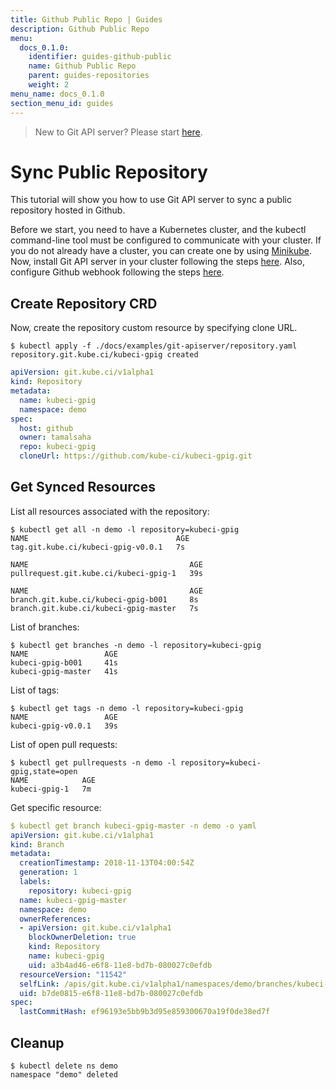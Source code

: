 ```yaml
---
title: Github Public Repo | Guides
description: Github Public Repo
menu:
  docs_0.1.0:
    identifier: guides-github-public
    name: Github Public Repo
    parent: guides-repositories
    weight: 2
menu_name: docs_0.1.0
section_menu_id: guides
---
```


> New to Git API server? Please start [here](/docs/0.1.0/concepts/README).

# Sync Public Repository

This tutorial will show you how to use Git API server to sync a public repository hosted in Github.

Before we start, you need to have a Kubernetes cluster, and the kubectl command-line tool must be configured to communicate with your cluster. If you do not already have a cluster, you can create one by using [Minikube](https://github.com/kubernetes/minikube). Now, install Git API server in your cluster following the steps [here](/docs/0.1.0/setup/git-apiserver/install). Also, configure Github webhook following the steps [here](/docs/0.1.0/guides/webhook).

## Create Repository CRD

Now, create the repository custom resource by specifying clone URL.

```console
$ kubectl apply -f ./docs/examples/git-apiserver/repository.yaml
repository.git.kube.ci/kubeci-gpig created
```

```yaml
apiVersion: git.kube.ci/v1alpha1
kind: Repository
metadata:
  name: kubeci-gpig
  namespace: demo
spec:
  host: github
  owner: tamalsaha
  repo: kubeci-gpig
  cloneUrl: https://github.com/kube-ci/kubeci-gpig.git
```

## Get Synced Resources

List all resources associated with the repository:

```console
$ kubectl get all -n demo -l repository=kubeci-gpig
NAME                                 AGE
tag.git.kube.ci/kubeci-gpig-v0.0.1   7s

NAME                                    AGE
pullrequest.git.kube.ci/kubeci-gpig-1   39s

NAME                                    AGE
branch.git.kube.ci/kubeci-gpig-b001     8s
branch.git.kube.ci/kubeci-gpig-master   7s
```

List of branches:

```console
$ kubectl get branches -n demo -l repository=kubeci-gpig
NAME                 AGE
kubeci-gpig-b001     41s
kubeci-gpig-master   41s
```

List of tags:

```console
$ kubectl get tags -n demo -l repository=kubeci-gpig
NAME                 AGE
kubeci-gpig-v0.0.1   39s
```

List of open pull requests:

```console
$ kubectl get pullrequests -n demo -l repository=kubeci-gpig,state=open
NAME            AGE
kubeci-gpig-1   7m
```

Get specific resource:

```yaml
$ kubectl get branch kubeci-gpig-master -n demo -o yaml
apiVersion: git.kube.ci/v1alpha1
kind: Branch
metadata:
  creationTimestamp: 2018-11-13T04:00:54Z
  generation: 1
  labels:
    repository: kubeci-gpig
  name: kubeci-gpig-master
  namespace: demo
  ownerReferences:
  - apiVersion: git.kube.ci/v1alpha1
    blockOwnerDeletion: true
    kind: Repository
    name: kubeci-gpig
    uid: a3b4ad46-e6f8-11e8-bd7b-080027c0efdb
  resourceVersion: "11542"
  selfLink: /apis/git.kube.ci/v1alpha1/namespaces/demo/branches/kubeci-gpig-master
  uid: b7de0815-e6f8-11e8-bd7b-080027c0efdb
spec:
  lastCommitHash: ef96193e5bb9b3d95e859300670a19f0de38ed7f
```

## Cleanup

```console
$ kubectl delete ns demo
namespace "demo" deleted
```
